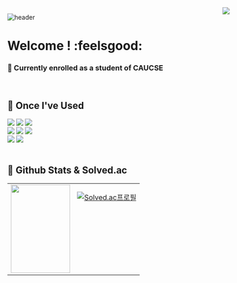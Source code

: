 <div algin="right">
        <img src="https://hits.seeyoufarm.com/api/count/incr/badge.svg?url=https%3A%2F%2Fgithub.com%2Fgw282&count_bg=%237497DD&title_bg=%23555555&icon=&icon_color=%23E7E7E7&title=profile+views&edge_flat=false" align="right"/>
</div>

![header](https://capsule-render.vercel.app/api?type=Waving&color=87cedb&height=75&section=header&fontColor=ffffff&fontSize=10&animation=fadeIn&fontAlignY=55) 

# Welcome ! :feelsgood:

### 🏫 Currently enrolled as a student of CAUCSE 


<br/>

## 🔽 Once I've Used

<div>
<img src="https://img.shields.io/badge/C-A8B9CC?style=for-the-badge&logo=c&logoColor=white">
<img src="https://img.shields.io/badge/C++-00599C?style=for-the-badge&logo=Cplusplus&logoColor=white">
<img src="https://img.shields.io/badge/Python-3776AB?style=for-the-badge&logo=Python&logoColor=white">

<br/>

<img src="https://img.shields.io/badge/HTML5-E34F26?style=for-the-badge&logo=html5&logoColor=white">
<img src="https://img.shields.io/badge/CSS3-1572B6?style=for-the-badge&logo=css3&logoColor=white">
<img src="https://img.shields.io/badge/Javascript-F7DF1E?style=for-the-badge&logo=Javascript&logoColor=white">

<br/>

<img src="https://img.shields.io/badge/Dart-0175C2?style=for-the-badge&logo=Dart&logoColor=white">
<img src="https://img.shields.io/badge/Flutter-02569B?style=for-the-badge&logo=Flutter&logoColor=white">

</div>

<br/>

## 🔽 Github Stats & Solved.ac

<table><tr><td valign="top" width="50%">

<img src="https://github-readme-stats.vercel.app/api/top-langs/?username=gw282&hide_border=true&layout=compact" style="width: 100%; height: 200px;" />

</td><td valign="top" width="50%">

[![Solved.ac프로필](http://mazassumnida.wtf/api/generate_badge?boj=7l0l0)](https://solved.ac/7l0l0)

</td></tr></table>



